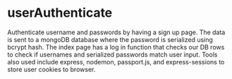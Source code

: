 # userAuthenticate
Authenticate username and passwords by having a sign up page. The data is sent to a mongoDB database where the password is serialized using bcrypt hash. The index page has a log in function that checks our DB rows to check if usernames and serialized passwords match user input. Tools also used include express, nodemon, passport.js, and express-sessions to store user cookies to browser. 

